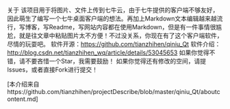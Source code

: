 关于
该项目用于将图片、文件上传到七牛云，由于七牛提供的客户端不够友好，因此萌生了编写一个七牛桌面客户端的想法。再加上Markdown文本编辑越来越流行，写博客，写Readme，写网站内容都在使用Markdown，但是有一件事情很尴尬，就是往文章中粘贴图片太不方便！不过没关系，你现在有了这个客户端软件，尽情的玩耍吧。
软件开源：https://github.com/tianzhihen/qiniu_Qt
软件介绍：http://blog.csdn.net/tianzhihen_wq/article/details/53045653
如果你觉得不错，请不要吝惜一个Star，我需要鼓励！
如果你觉得还有修改的空间，请提Issues，或者直接Fork进行提交！



[本介绍来自https://github.com/tianzhihen/projectDescribe/blob/master/qiniu_Qt/aboutcontent.md]